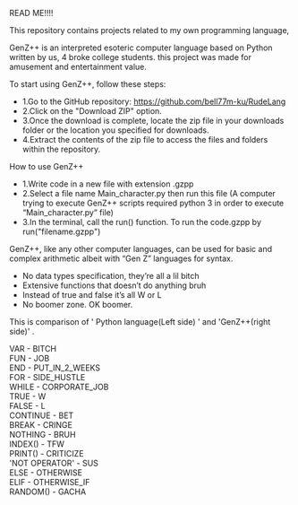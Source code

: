 READ ME!!!!

This repository contains projects related to my own programming language, 

<Computer Architechture Project>


GenZ++ is an interpreted esoteric computer language based on Python written by us, 4 broke college students.
this project was made for amusement and entertainment value.


To start using GenZ++, follow these steps:
- 1.Go to the GitHub repository: https://github.com/bell77m-ku/RudeLang
- 2.Click on the "Download ZIP" option.
- 3.Once the download is complete, locate the zip file in your downloads folder or the location you specified for downloads.
- 4.Extract the contents of the zip file to access the files and folders within the repository.



How to use GenZ++
- 1.Write code in a new file with extension .gzpp
- 2.Select a file name Main_character.py then run this file (A computer trying to execute GenZ++ scripts required python 3 in order to execute “Main_character.py” file)
- 3.In the terminal, call the run() function. To run the code.gzpp by run("filename.gzpp")

   

GenZ++, like any other computer languages, can be used for basic and complex arithmetic albeit with “Gen Z” languages for syntax.

- No data types specification, they’re all a lil bitch
- Extensive functions that doesn’t do anything bruh
- Instead of true and false it’s all W or L
- No boomer zone. OK boomer.

 This is comparison of ' Python language(Left side) ' and 'GenZ++(right side)' .

VAR            -  BITCH   
FUN            -  JOB   
END            -  PUT_IN_2_WEEKS   
FOR            -  SIDE_HUSTLE   
WHILE          -  CORPORATE_JOB   
TRUE           -  W   
FALSE          -  L   
CONTINUE       -  BET   
BREAK          -  CRINGE   
NOTHING        -  BRUH   
INDEX()        -  TFW   
PRINT()        -  CRITICIZE   
'NOT OPERATOR' -  SUS   
ELSE           -  OTHERWISE     
ELIF           -  OTHERWISE_IF   
RANDOM()       -  GACHA   
